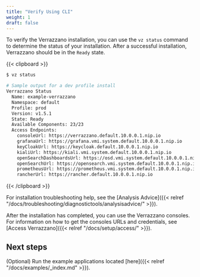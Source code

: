 ```yaml
---
title: "Verify Using CLI"
weight: 1
draft: false
---
```


To verify the Verrazzano installation, you can use the `vz status` command to determine the status of your installation.  After a successful installation, Verrazzano should be in the `Ready` state.

{{< clipboard >}}
```bash
$ vz status

# Sample output for a dev profile install
Verrazzano Status
  Name: example-verrazzano
  Namespace: default
  Profile: prod
  Version: v1.5.1
  State: Ready
  Available Components: 23/23
  Access Endpoints:
    consoleUrl: https://verrazzano.default.10.0.0.1.nip.io
    grafanaUrl: https://grafana.vmi.system.default.10.0.0.1.nip.io
    keyCloakUrl: https://keycloak.default.10.0.0.1.nip.io
    kialiUrl: https://kiali.vmi.system.default.10.0.0.1.nip.io
    openSearchDashboardsUrl: https://osd.vmi.system.default.10.0.0.1.nip.io
    openSearchUrl: https://opensearch.vmi.system.default.10.0.0.1.nip.io
    prometheusUrl: https://prometheus.vmi.system.default.10.0.0.1.nip.io
    rancherUrl: https://rancher.default.10.0.0.1.nip.io
```
{{< /clipboard >}}

For installation troubleshooting help, see the [Analysis Advice]({{< relref "/docs/troubleshooting/diagnostictools/analysisadvice/" >}}).

After the installation has completed, you can use the Verrazzano consoles.
For information on how to get the consoles URLs and credentials, see [Access Verrazzano]({{< relref "/docs/setup/access/" >}}).

## Next steps

(Optional) Run the example applications located [here]({{< relref "/docs/examples/_index.md" >}}).
